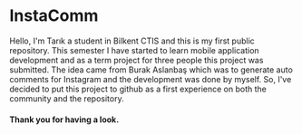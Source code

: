 # InstaComm

Hello, I'm Tarık a student in Bilkent CTIS and this is my first public repository. This semester I have started to learn mobile application development and as a term project for three people this project was submitted. The idea came from Burak Aslanbaş which was to generate auto comments for Instagram and the development was done by myself. So, I've decided to put this project to github as a first experience on both the community and the repository.

#### Thank you for having a look.
